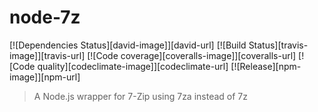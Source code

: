 node-7z
=======

[![Dependencies Status][david-image]][david-url] [![Build Status][travis-image]][travis-url] [![Code coverage][coveralls-image]][coveralls-url] [![Code quality][codeclimate-image]][codeclimate-url] [![Release][npm-image]][npm-url]

> A Node.js wrapper for 7-Zip using 7za instead of 7z
